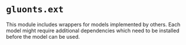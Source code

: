 # `gluonts.ext`

This module includes wrappers for models implemented by others. Each model
might require additional dependencies which need to be installed before the
model can be used.
